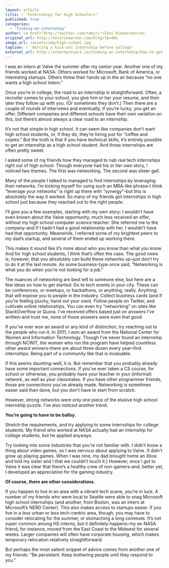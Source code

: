 ```yaml
---
layout: article
title: ! "Internships for High Schoolers"
published: true
categories:
  - 'finding-an-internship'
author: <a href="http://twitter.com/temiri">Tess Rinearson</a>
original_url: http://tessrinearson.com/blog/?p=483
image_url: /assets/img/high-school.jpg
tagline: ! 'Getting a kick-ass internship before college'
external_url: http://internproject.io/finding-an-internship/how-to-get-a-kickass-internship-as/
---
```


I was an intern at Valve the summer after my senior year. Another one of my friends worked at NASA. Others worked for Microsoft, Bank of America, or interesting startups. Others threw their hands up in the air because “no one wants a high school intern.”

Once you’re in college, the road to an internship is straightforward. Often, a recruiter comes to your school, you give him or her your resume, and then later they follow up with you. (Or sometimes they don’t.) Then there are a couple of rounds of interviews and eventually, if you’re lucky, you get an offer. Different companies and different schools have their own variation on this, but there’s almost always a clear road to an internship.

It’s not that simple in high school. It can seem like companies don’t want high school students, or, if they do, they’re hiring just for “coffee and copies.” But the truth is that if you have technical skills, it’s entirely possible to get an internship as a high school student. And those internships are often pretty sweet.

I asked some of my friends how they managed to nab real tech internships right out of high school. Though everyone had his or her own story, I noticed two themes. The first was networking. The second was sheer gall.

Many of the people I talked to managed to find internships by leveraging their networks. I’m kicking myself for using such an MBA-like phrase–I think “leverage your networks” is right up there with “synergy”–but this is absolutely the way it worked. So many of my friends got internships in high school just because they reached out to the right people.

I’ll give you a few examples, starting with my own story: I wouldn’t have even known about the Valve opportunity, much less received an offer, without my high school computer science teacher. She referred me to the company–and if I hadn’t had a good relationship with her, I wouldn’t have had that opportunity. Meanwhile, I referred some of my brightest peers to my dad’s startup, and several of them ended up working there.

This makes it sound like it’s more about who you know than what you know. And for high school students, I think that’s often the case. The good news is, however, that you absolutely can build these networks up–just don’t try to do it at the last minute. As some business-type once said, “Networking is what you do when you’re not looking for a job.”

The nuances of networking are best left to someone else, but here are a few ideas on how to get started: Go to tech events in your city. These can be conferences, or meetups, or hackathons, or anything, really. Anything that will expose you to people in the industry. Collect business cards (and if you’re feeling plucky, hand out your own). Follow people on Twitter, and cultivate online relationships. You can even try “networking” on sites like StackOverflow or Quora. I’ve received offers based just on answers I’ve written–and trust me, none of those answers were even that good.

If you’ve ever won an award or any kind of distinction, try reaching out to the people who run it. In 2011, I won an award from the National Center for Women and Information Technology. Though I’ve never found an internship through NCWIT, the women who run the program have helped countless other award winners–there are about three dozen every year–find internships. Being part of a community like that is invaluable.

If this seems daunting–well, it is. But remember that you probably already have some important connections. If you’ve ever taken a CS course, for school or otherwise, you probably have your teacher in your (informal) network, as well as your classmates. If you have other programmer friends, those are connections you’ve already made. Networking is sometimes easier said than done, but you don’t have to start from scratch.

However, strong networks were only one piece of the elusive high school internship puzzle. I’ve also noticed another trend.

**You’re going to have to be ballsy.**

Stretch the requirements, and try applying to some internships for college students. My friend who worked at NASA actually had an internship for college students, but he applied anyways.

Try looking into some industries that you’re not familiar with. I didn’t know a thing about video games, so I was nervous about applying to Valve. (I didn’t grow up playing games. When I was nine, my dad brought home an Xbox and told my sister and I that we couldn’t touch it.) However, once I got to Valve it was clear that there’s a healthy crew of non-gamers–and, better yet, I developed an appreciation for the gaming industry.

**Of course, there are other considerations.**

If you happen to live in an area with a vibrant tech scene, you’re in luck. A number of my friends who were local to Seattle were able to snag Microsoft high school internships (and another, from Boston, was an intern at Microsoft’s NERD Center). This also makes access to startups easier. If you live in a less urban or less tech-centric area, though, you may have to consider relocating for the summer, or stomaching a long commute. It’s not super common among HS interns, but it definitely happens–my ex-NASA friend, for instance, moved from the East Coast to the Midwest for several weeks. Larger companies will often have corporate housing, which makes temporary relocation relatively straightforward.

But perhaps the most salient snippet of advice comes from another one of my friends: “Be persistent. Keep bothering people until they respond to you.”

